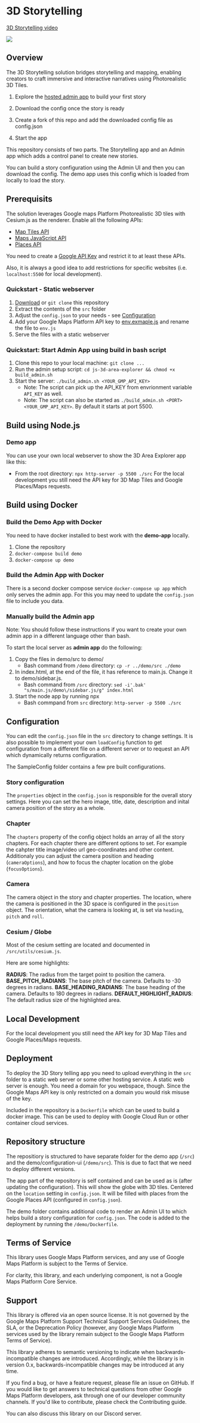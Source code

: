 # 3D Storytelling

[3D Storytelling video](https://storage.googleapis.com/3d-solutions-assets/storytelling-1080p-overview.gif)

![](readme-images/storytelling-4k.gif)
## Overview
The 3D Storytelling solution bridges storytelling and mapping, enabling creators to craft immersive and interactive narratives using Photorealistic 3D Tiles.

1. Explore the [hosted admin app](https://goo.gle/3d-storytelling-admin) to build your
first story

2. Download the config once the story is ready

3. Create a fork of this repo and add the downloaded config file as config.json

4. Start the app 

This repository consists of two parts. The Storytelling app and an Admin app which adds a control panel to create new stories.

You can build a story configuration using the Admin UI and then you can download the config.
The demo app uses this config which is loaded from locally to load the story.

## Prerequisits

The solution leverages Google maps Platform Photorealistic 3D tiles with Cesium.js as the renderer. Enable all the following APIs:

- [Map Tiles API](https://console.cloud.google.com/marketplace/product/google/tile.googleapis.com?utm_source=3d_solutions_storytelling)
- [Maps JavaScript API](https://console.cloud.google.com/marketplace/product/google/maps-backend.googleapis.com?utm_source=3d_solutions_storytelling)
- [Places API](https://console.cloud.google.com/marketplace/product/google/places-backend.googleapis.com?utm_source=3d_solutions_storytelling)

You need to create a [Google API Key](https://console.cloud.google.com/apis/credentials) and restrict it to at least these APIs.

Also, it is always a good idea to add restrictions for specific websites (i.e. `localhost:5500` for local development).


### Quickstart - Static webserver

1. [Download](https://github.com/googlemaps-samples/js-3d-area-explorer/archive/refs/heads/main.zip) or `git clone` this repository
2. Extract the contents of the `src` folder
3. Adjust the `config.json` to your needs - see [Configuration](#Configuration)
4. Add your Google Maps Platform API key to [env.exmaple.js](src/env.exmaple.js) and rename the file to `env.js`
5. Serve the files with a static webserver

### Quickstart: Start Admin App using build in bash script

1. Clone this repo to your local machine: `git clone ...`
2. Run the admin setup script: `cd js-3d-area-explorer && chmod +x build_admin.sh`
3. Start the server: `./build_admin.sh <YOUR_GMP_API_KEY>`
    * Note: The script can pick up the API_KEY from envrionment variable `API_KEY` as well.
    * Note: The script can also be started as `./build_admin.sh <PORT> <YOUR_GMP_API_KEY>`. By
    default it starts at port 5500.

## Build using Node.js

### Demo app

You can  use your own local webserver to show the 3D Area Explorer app like this:

* From the root directory: `npx http-server -p 5500 ./src`
For the local development you still need the API key for 3D Map Tiles and Google Places/Maps requests.

## Build using Docker

### Build the Demo App with Docker

You need to have docker installed to best work with the **demo-app** locally. 

1. Clone the repository
2. `docker-compose build demo`
3. `docker-compose up demo`

### Build the Admin App with Docker

There is a second docker compose service `docker-compose up app` which only serves the admin app. For this you may need to update the `config.json` file to include you data.

### Manually build the Admin app
Note: You should follow these instructions if you want to create your own admin app in a 
different language other than bash.

To start the local server as **admin app** do the following:

1. Copy the files in demo/src to demo/
     * Bash command from `/demo` directory: `cp -r ../demo/src ./demo`
2. In index.html, at the end of the file, it has reference to main.js. Change it to demo/sidebar.js.
    * Bash command from `/src` directory: `sed -i'.bak' "s/main.js/demo\/sidebar.js/g" index.html`
3. Start the node app by running npx
    * Bash commpand from `src` directory: `http-server -p 5500 ./src`

## Configuration

You can edit the `config.json` file in the `src` directory to change settings. It is also possible to implement your own `loadConfig` function to get configuration from a different file on a different server or to request an API which dynamically returns configuration.

The SampleConfig folder contains a few pre built configurations.

### Story configuration

The `properties` object in the `config.json` is responsible for the overall story settings. Here you can set the hero image, title, date, description and inital camera position of the story as a whole.

### Chapter

The `chapters` property of the config object holds an array of all the story chapters. For each chapter there are different options to set. For example the cahpter title image/video url geo-coordinates and other content. Additionaly you can adjust the camera position and heading (`cameraOptions`), and how to focus the chapter location on the globe (`focusOptions`).

### Camera

The camera object in the story and chapter properties. The location, where the camera is positioned in the 3D space is configured in the `position` object. The orientation, what the camera is looking at, is set via `heading`, `pitch` and `roll`.

### Cesium / Globe

Most of the cesium setting are located and documented in `/src/utils/cesium.js`.

Here are some highlights:

**RADIUS**: The radius from the target point to position the camera.
**BASE_PITCH_RADIANS**: The base pitch of the camera. Defaults to -30 degrees in radians.
**BASE_HEADING_RADIANS**: The base heading of the camera. Defaults to 180 degrees in radians.
**DEFAULT_HIGHLIGHT_RADIUS**: The default radius size of the highlighted area.

## Local Development

For the local development you still need the API key for 3D Map Tiles and Google Places/Maps requests.


## Deployment

To deploy the 3D Story telling app you need to upload everything in the `src` folder to a static web server or some other hosting service. A static web server is enough. You need a domain for you webspace, though. Since the Google Maps API key is only restricted on a domain you would risk misuse of the key.

Included in the repository is a `Dockerfile` which can be used to build a docker image. This can be used to deploy with Google Cloud Run or other container cloud services.

## Repository structure

The repositiory is structured to have separate folder for the demo app (`/src`) and the 
demo/configuration-ui (`/demo/src`). This is due to fact that we need to deploy different versions.

The app part of the repository is self contained and can be used as is (after updating the configuration). This will show the globe with 3D tiles. Centered on the `location` setting in `config.json`. It will be filled with places from the Google Places API (configured in `config.json`).

The demo folder contains additional code to render an Admin UI to which helps build a story configuration for `config.json`. The code is added to the deployment by running the `/demo/Dockerfile`.


## Terms of Service

This library uses Google Maps Platform services, and any use of Google Maps Platform is subject to the Terms of Service.

For clarity, this library, and each underlying component, is not a Google Maps Platform Core Service.

## Support

This library is offered via an open source license. It is not governed by the Google Maps Platform Support Technical Support Services Guidelines, the SLA, or the Deprecation Policy (however, any Google Maps Platform services used by the library remain subject to the Google Maps Platform Terms of Service).

This library adheres to semantic versioning to indicate when backwards-incompatible changes are introduced. Accordingly, while the library is in version 0.x, backwards-incompatible changes may be introduced at any time.

If you find a bug, or have a feature request, please file an issue on GitHub. If you would like to get answers to technical questions from other Google Maps Platform developers, ask through one of our developer community channels. If you'd like to contribute, please check the Contributing guide.

You can also discuss this library on our Discord server.